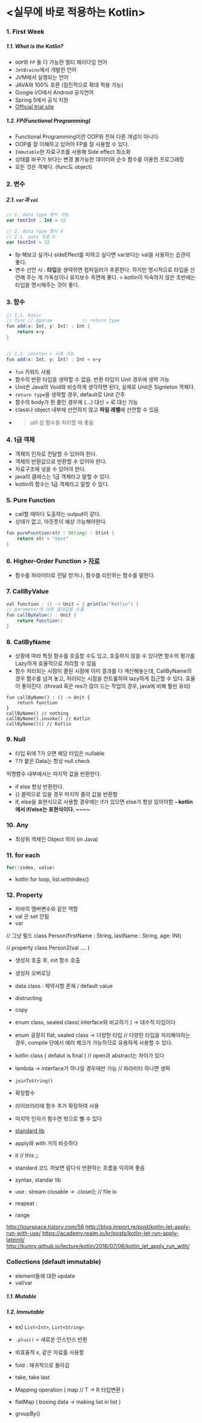 # <실무에 바로 적용하는 Kotlin>
### 1. First Week
##### 1.1. What is the Kotlin?
- `OOP`와 `FP` 둘 다 가능한 멀티 패러다임 언어
- `JetBrains`에서 개발한 언어 
- JVM에서 실행되는 언어
- JAVA와 100% 호환 (점진적으로 확대 적용 가능)
- Google I/O에서 Android 공식언어
- Spring 5에서 공식 지원
- [Official trial site](https://try.kotlinlang.org/#/Examples/Hello,%20world!/Simplest%20version/Simplest%20version.kt)

##### 1.2. FP(Functional Programming)
- Functional Programming이란 OOP와 전혀 다른 개념이 아니다.
- OOP를 잘 이해하고 있어야 FP를 잘 사용할 수 있다.
- `Immutable`한 자료구조를 사용해 Side effect 최소화
- 상태를 바꾸기 보다는 변경 불가능한 데이터와 순수 함수를 이용한 프로그래밍
- 모든 것은 객체다. (func도 object)

### 2. 변수
##### 2.1. `var`과 `val`
```kotlin
// 1. data type 명시 가능
var testInt : Int = 32

// 2. data type 명시 X
// 2.1. auto 추론 O
var testInt = 32
```
- fp 해보고 싶거나 sideEffect를 피하고 싶다면 var보다는 val을 사용하는 습관이 좋다.
- 변수 선언 시 : **타입**을 생략하면 컴파일러가 추론한다. 하지만 명시적으로 타입을 선언해 주는 게 가독성이나 유지보수 측면에 좋다. > kotlin이 익숙하지 않은 초반에는 타입을 명시해주는 것이 좋다. 

### 3. 함수
``` java
// 1.1. basic
// func	// @param			// return type
fun add(x: Int, y: Int) : Int {
	return x+y
}


// 1.2. shorten > 사용 가능 
fun add(x: Int, y: Int) : Int = x+y 

```
- `fun` 키워드 사용
- 함수의 반환 타입을 생략할 수 없음. 반환 타입이 Unit 경우에 생략 가능
- Unit은 Java의 Void와 비슷하게 생각하면 된다, 실제로 Unit은 Signleton 객체다.
- `return type`을 생략할 경우, default로 Unit 간주 
- 함수의 body가 한 줄인 경우에 {...} 대신 = 로 대신 가능
- class나 object 내부에 선언하지 않고 **파일 레벨**에 선언할 수 있음
- > util 성 함수들 처리할 때 좋음


### 4. 1급 객체
- 객체의 인자로 전달할 수 있어야 한다.
- 객체의 반환값으로 반환할 수 있어야 한다.
- 자료구조에 넣을 수 있어야 한다.
- java의 클래스는 1급 객체라고 말할 수 있다.
- kotlin의 함수는 1급 객체라고 말할 수 있다.

### 5. Pure Function
- call할 때마다 도출하는 output이 같다.
- 상태가 없고, 아웃풋이 예상 가능해야한다. 

```java
fun pureFucntion(str : String) : Stint {
	return str + "test"
}

```


### 6. Higher-Order Function > [자료](https://medium.com/@lazysoul/high-order-function-%EA%B3%A0%EC%B0%A8%ED%95%A8%EC%88%98-22b147d0c4a5)

- 함수를 파라미터로 전달 받거나, 함수를 리턴하는 함수를 말한다.


### 7. CallByValue
```java 
val function : () -> Unit = { println("Kotlin") }
// parameter에 대한 결과값을 도출
fun callByValue() : Unit {
	return function()
}
```

### 8. CallByName
- 상황에 따라 특정 함수를 호출할 수도 있고, 호출하지 않을 수 있다면 함수의 평가를 Lazy하게 효율적으로 처리할 수 있음
- 함수 처리되는 시점이 콜된 시점에 이미 결과를 다 계산해놓는데, CallByName의 경우 함수를 넘겨 놓고, 처리되는 시점을 컨트롤하여 lazy하게 접근할 수 있다. 효율이 좋아진다. (thread 혹은 res가 많이 드는 작업의 경우, java에 비해 훨씬 유리) 

```
fun callByName() : () -> Unit {
	return function
}
callByName() // nothing
callByName().invoke() // Kotlin
callByName()() // Kotlin
```

### 9. Null
- 타입 뒤에 ?가 오면 해당 타입은 nullable
- ?가 붙은 Data는 항상 null check


익명함수 내부에서는 마지막 값을 반환한다.
- if else 항상 반환한다.
- {} 블럭으로 있을 경우 마지막 줄의 값을 반환함
- if, else을 표현식으로 사용할 경우에는 if가 있으면 else가 항상 있어야함
**- kotlin에서 if/else는 표현식이다. ~~~~**

### 10. Any
- 최상위 객체인 Object 의미 (in Java)

### 11. for each
```java
for((index, value) 
```
- kotlin for loop, list.withIndex()
### 12. Property
- 자바의 맴버변수와 같은 역할
- val 은 set 안됨
- var 

// 그냥 필드 
class Person(firstName : String, lastName : String, age: INt)

// property 
class Person2(val .... )


- 생성자 호출 후, init 함수 호출 
- 생성자 오버로딩
- data class : 제약사항 존재 / default value
- distructing
- copy 
- enum class, sealed class( interface와 비교하기 ) -> 대수적 타입이다
- enum 굉장히 flat, sealed class -> 다양한 타입 // 다양한 타입을 처리해야하는 경우, compile 단에서 에러 체크가 가능하므로 유용하게 사용할 수 있다. 
- kotlin class ( defalut is final ) // open과 abstract는 차이가 있다
- lambda -> interface가 하나일 경우에만 가능 // 파라미터 하나면 생략 

- `joinToString()`
- 확장함수 
- 라이브러리에 함수 추가 확장하여 사용
- 마지막 인자가 함수면 밖으로 뺄 수 있다 
- [standard lib](https://academy.realm.io/kr/posts/kotlin-let-run-apply-lateinit/)
- apply와 with 거의 비슷하다
- it // this ;; 
- standard 코드 까보면 람다식 반환하는 흐름을 익히며 좋음 
- syntax, standar lib
- use :  stream closable -> .close(); // file io
- reapeat :
- range


http://tourspace.tistory.com/56
http://blog.import.re/post/kotlin-let-apply-run-with-use/
https://academy.realm.io/kr/posts/kotlin-let-run-apply-lateinit/
http://kunny.github.io/lecture/kotlin/2016/07/06/kotlin_let_apply_run_with/


### Collections (default immutable)
- element들에 대한 update 
- val/var 
##### 1.1. Mutable
##### 1.2. Immutable
- ex) `List<Int>`, `List<String>`
- `.plus()` = 새로운 인스턴스 반환 
- 비효율적 x, 같은 자료를 사용함


- fold : 재귀적으로 돌아감 
- take, take last
- Mapping operation ( map // T -> R 타입변환 )
- flatMap ( boxing data -> making list in list )
- groupBy()














